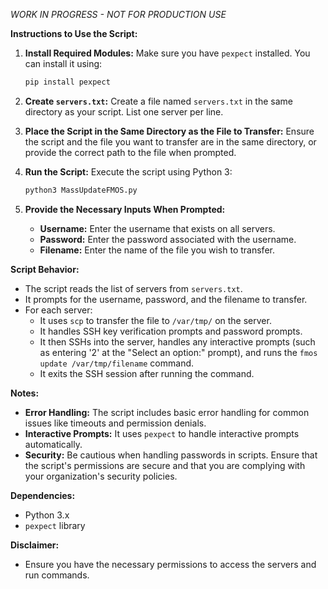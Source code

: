 *WORK IN PROGRESS - NOT FOR PRODUCTION USE*

**Instructions to Use the Script:**

1. **Install Required Modules:**
   Make sure you have `pexpect` installed. You can install it using:
   ```bash
   pip install pexpect
   ```

2. **Create `servers.txt`:**
   Create a file named `servers.txt` in the same directory as your script. List one server per line.

3. **Place the Script in the Same Directory as the File to Transfer:**
   Ensure the script and the file you want to transfer are in the same directory, or provide the correct path to the file when prompted.

4. **Run the Script:**
   Execute the script using Python 3:
   ```bash
   python3 MassUpdateFMOS.py
   ```

5. **Provide the Necessary Inputs When Prompted:**
   - **Username:** Enter the username that exists on all servers.
   - **Password:** Enter the password associated with the username.
   - **Filename:** Enter the name of the file you wish to transfer.

**Script Behavior:**

- The script reads the list of servers from `servers.txt`.
- It prompts for the username, password, and the filename to transfer.
- For each server:
  - It uses `scp` to transfer the file to `/var/tmp/` on the server.
  - It handles SSH key verification prompts and password prompts.
  - It then SSHs into the server, handles any interactive prompts (such as entering '2' at the "Select an option:" prompt), and runs the `fmos update /var/tmp/filename` command.
  - It exits the SSH session after running the command.

**Notes:**

- **Error Handling:** The script includes basic error handling for common issues like timeouts and permission denials.
- **Interactive Prompts:** It uses `pexpect` to handle interactive prompts automatically.
- **Security:** Be cautious when handling passwords in scripts. Ensure that the script's permissions are secure and that you are complying with your organization's security policies.

**Dependencies:**

- Python 3.x
- `pexpect` library

**Disclaimer:**

- Ensure you have the necessary permissions to access the servers and run commands.
